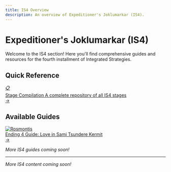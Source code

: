 ```yaml
---
title: IS4 Overview
description: An overview of Expeditioner's Joklumarkar (IS4).
---
```


# Expeditioner's Joklumarkar (IS4)

Welcome to the IS4 section! Here you'll find comprehensive guides and resources for the fourth installment of Integrated Strategies.

## Quick Reference

<div class="guide-button-container">
  <a href="/is4-expeditioners/stages" class="guide-button">
    <div class="button-image">
      <div class="reference-icon">📋</div>
    </div>
    <div class="button-content">
      <span class="button-title">Stage Compilation</span>
      <span class="button-subtitle">A complete repository of all IS4 stages</span>
    </div>
    <div class="button-arrow">→</div>
  </a>
</div>

## Available Guides

<div class="guide-button-container">
  <a href="/is4-expeditioners/love-in-sami/" class="guide-button">
    <div class="button-image">
      <img src="/guides/is4-expeditioners/love-in-sami/page10_img1.png" alt="Rosmontis" class="operator-avatar" loading="lazy" decoding="async" />
    </div>
    <div class="button-content">
      <span class="button-title">Ending 4 Guide: Love in Sami</span>
      <span class="button-subtitle">Tsundere Kermit</span>
    </div>
    <div class="button-arrow">→</div>
  </a>
</div>

*More IS4 guides coming soon!*

---

*More IS4 content coming soon!*